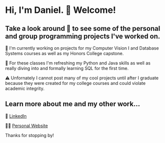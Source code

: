# Hi, I'm Daniel. 👋 Welcome!
## Take a look around 👀 to see some of the personal and group programming projects I've worked on.

🔭 I'm currently working on projects for my Computer Vision I and Database Systems courses as well as my Honors College capstone.

🌱 For these classes I'm refreshing my Python and Java skills as well as really diving into and formally learning SQL for the first time.

⚠️ Unfornately I cannot post many of my cool projects until after I graduate because they were created for my college courses and could violate academic integrity.

## Learn more about me and my other work...
🔗 [LinkedIn](https://www.linkedin.com/in/daniellevert)

👨‍💻 [Personal Website](https://www.daniellevert.com)

Thanks for stopping by!
